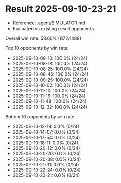 # Result 2025-09-10-23-21

- Reference: .agent/SIMULATOR.md
- Evaluated vs existing result opponents.

Overall win rate: 58.60% (872/1488)

Top 10 opponents by win rate:
- 2025-09-10-08-10: 100.0% (24/24)
- 2025-09-10-08-18: 100.0% (24/24)
- 2025-09-10-08-25: 100.0% (24/24)
- 2025-09-10-08-46: 100.0% (24/24)
- 2025-09-10-09-25: 100.0% (24/24)
- 2025-09-10-10-02: 100.0% (24/24)
- 2025-09-10-11-10: 100.0% (24/24)
- 2025-09-10-11-16: 100.0% (24/24)
- 2025-09-10-11-48: 100.0% (24/24)
- 2025-09-10-12-32: 100.0% (24/24)

Bottom 10 opponents by win rate:
- 2025-09-10-12-19: 0.0% (0/24)
- 2025-09-10-14-07: 0.0% (0/24)
- 2025-09-10-17-54: 0.0% (0/24)
- 2025-09-10-18-11: 0.0% (0/24)
- 2025-09-10-20-12: 0.0% (0/24)
- 2025-09-10-20-20: 0.0% (0/24)
- 2025-09-10-20-38: 0.0% (0/24)
- 2025-09-10-21-31: 0.0% (0/24)
- 2025-09-10-22-24: 0.0% (0/24)
- 2025-09-10-23-21: 0.0% (0/24)